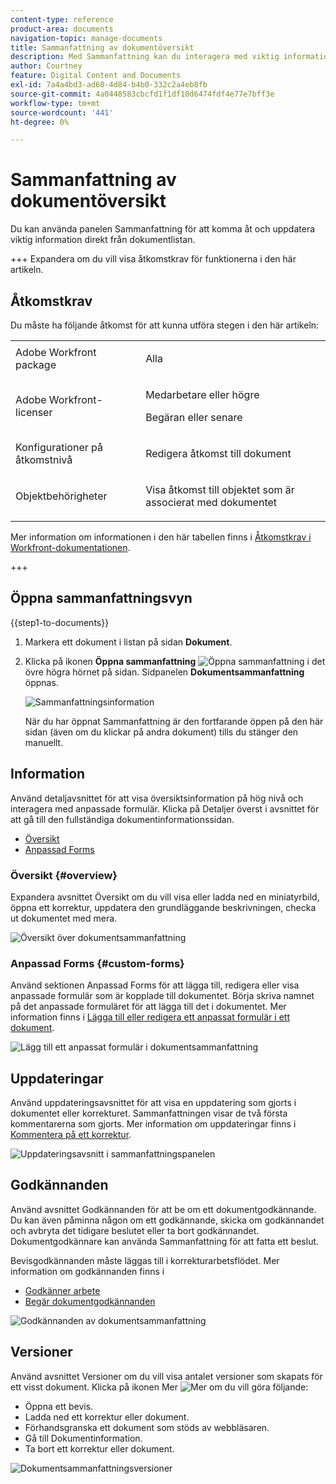 ```yaml
---
content-type: reference
product-area: documents
navigation-topic: manage-documents
title: Sammanfattning av dokumentöversikt
description: Med Sammanfattning kan du interagera med viktig information direkt från dokumentlistan.
author: Courtney
feature: Digital Content and Documents
exl-id: 7a4a4bd3-ad60-4d84-b4b0-332c2a4eb8fb
source-git-commit: 4a0448583cbcfd1f1df10d6474fdf4e77e7bff3e
workflow-type: tm+mt
source-wordcount: '441'
ht-degree: 0%

---
```


# Sammanfattning av dokumentöversikt

<!--Audited: April, 2024-->

Du kan använda panelen Sammanfattning för att komma åt och uppdatera viktig information direkt från dokumentlistan.


+++ Expandera om du vill visa åtkomstkrav för funktionerna i den här artikeln.


## Åtkomstkrav

Du måste ha följande åtkomst för att kunna utföra stegen i den här artikeln:

<table style="table-layout:auto"> 
 <col> 
 </col> 
 <col> 
 </col> 
 <tbody> 
  <tr> 
   <td role="rowheader">Adobe Workfront package</td> 
   <td> <p> Alla</p> </td> 
  </tr> 
  <tr> 
   <td role="rowheader">Adobe Workfront-licenser</td> 
   <td> <p>Medarbetare eller högre</p> 
   <p>Begäran eller senare</p>
   </td> 
  </tr> 
  <tr data-mc-conditions=""> 
   <td role="rowheader">Konfigurationer på åtkomstnivå</td> 
   <td> <p>Redigera åtkomst till dokument</p>  </td> 
  </tr> 
  <tr data-mc-conditions=""> 
   <td role="rowheader">Objektbehörigheter</td> 
   <td> <p>Visa åtkomst till objektet som är associerat med dokumentet</p> </td> 
  </tr> 
 </tbody> 
</table>

Mer information om informationen i den här tabellen finns i [Åtkomstkrav i Workfront-dokumentationen](/help/quicksilver/administration-and-setup/add-users/access-levels-and-object-permissions/access-level-requirements-in-documentation.md).

+++

## Öppna sammanfattningsvyn

{{step1-to-documents}}

1. Markera ett dokument i listan på sidan **Dokument**.

1. Klicka på ikonen **Öppna sammanfattning** ![Öppna sammanfattning](assets/qs-summary-in-new-toolbar-small.png) i det övre högra hörnet på sidan. Sidpanelen **Dokumentsammanfattning** öppnas.

   ![Sammanfattningsinformation](assets/document-summary-panel.png)

   När du har öppnat Sammanfattning är den fortfarande öppen på den här sidan (även om du klickar på andra dokument) tills du stänger den manuellt.


## Information

Använd detaljavsnittet för att visa översiktsinformation på hög nivå och interagera med anpassade formulär. Klicka på Detaljer överst i avsnittet för att gå till den fullständiga dokumentinformationssidan.

* [Översikt](#overview)
* [Anpassad Forms](#custom-forms)

### Översikt {#overview}

Expandera avsnittet Översikt om du vill visa eller ladda ned en miniatyrbild, öppna ett korrektur, uppdatera den grundläggande beskrivningen, checka ut dokumentet med mera.

![Översikt över dokumentsammanfattning](assets/details-section.png)

### Anpassad Forms {#custom-forms}

Använd sektionen Anpassad Forms för att lägga till, redigera eller visa anpassade formulär som är kopplade till dokumentet. Börja skriva namnet på det anpassade formuläret för att lägga till det i dokumentet. Mer information finns i [Lägga till eller redigera ett anpassat formulär i ett dokument](../../documents/managing-documents/add-custom-form-documents.md).

![Lägg till ett anpassat formulär i dokumentsammanfattning](assets/custom-forms-section.png)

## Uppdateringar

Använd uppdateringsavsnittet för att visa en uppdatering som gjorts i dokumentet eller korrekturet. Sammanfattningen visar de två första kommentarerna som gjorts. Mer information om uppdateringar finns i [Kommentera på ett korrektur](../../review-and-approve-work/proofing/reviewing-proofs-within-workfront/comment-on-a-proof/comment-on-proof.md).

![Uppdateringsavsnitt i sammanfattningspanelen](assets/updates-section.png)

## Godkännanden

Använd avsnittet Godkännanden för att be om ett dokumentgodkännande. Du kan även påminna någon om ett godkännande, skicka om godkännandet och avbryta det tidigare beslutet eller ta bort godkännandet. Dokumentgodkännare kan använda Sammanfattning för att fatta ett beslut.

Bevisgodkännanden måste läggas till i korrekturarbetsflödet. Mer information om godkännanden finns i

* [Godkänner arbete](../../review-and-approve-work/manage-approvals/approving-work.md)
* [Begär dokumentgodkännanden](../../review-and-approve-work/manage-approvals/request-document-approvals.md)

![Godkännanden av dokumentsammanfattning](assets/approvals-section.png)

## Versioner

Använd avsnittet Versioner om du vill visa antalet versioner som skapats för ett visst dokument. Klicka på ikonen Mer ![Mer](assets/more-icon.png) om du vill göra följande:

* Öppna ett bevis.
* Ladda ned ett korrektur eller dokument.
* Förhandsgranska ett dokument som stöds av webbläsaren.
* Gå till Dokumentinformation.
* Ta bort ett korrektur eller dokument.

![Dokumentsammanfattningsversioner](assets/versions-section.png)
